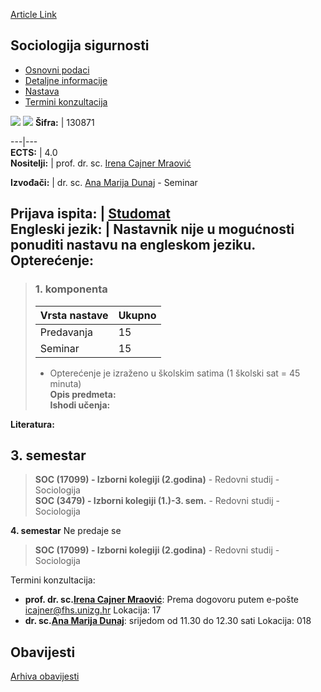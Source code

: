 [Article Link](https://www.fhs.hr/predmet/socsig)

## Sociologija sigurnosti
  * [Osnovni podaci](https://www.fhs.hr/predmet/socsig#v1id-904874_345016_1_0 "Osnovni podaci")
  * [Detaljne informacije](https://www.fhs.hr/predmet/socsig#v1id-904874_345016_1_1 "Detaljne informacije")
  * [Nastava](https://www.fhs.hr/predmet/socsig#v1id-904874_345016_1_2 "Nastava")
  * [Termini konzultacija](https://www.fhs.hr/predmet/socsig#v1id-904874_345016_1_3 "Termini konzultacija")


[![](https://www.fhs.hr/img/flags/gif/hr.gif)](https://www.fhs.hr/predmet/socsig) [![](https://www.fhs.hr/img/flags/gif/gb.gif)](https://www.fhs.hr/en/course/secsoc)
**Šifra:** |  130871  
  
---|---  
**ECTS:** |  4.0   
**Nositelji:** |  prof. dr. sc. [Irena Cajner Mraović](https://www.fhs.hr/djelatnik/irena.cajner_mraovic)   
  
**Izvođači:** |  dr. sc. [Ana Marija Dunaj](https://www.fhs.hr/djelatnik/ana_marija.dunaj) - Seminar  
  
**Prijava ispita:** |  [Studomat](http://www.isvu.hr/studomat)  
**Engleski jezik:** |  Nastavnik nije u mogućnosti ponuditi nastavu na engleskom jeziku.   
**Opterećenje:**  
---  
> ### 1. komponenta
> | Vrsta nastave | Ukupno  
> ---|---  
> Predavanja | 15  
> Seminar | 15  
> * Opterećenje je izraženo u školskim satima (1 školski sat = 45 minuta)   
**Opis predmeta:**  
> **Ishodi učenja:**  

  
**Literatura:**  

  
**3. semestar**  
---  
> **SOC (17099) - Izborni kolegiji (2.godina)** - Redovni studij - Sociologija  
>  **SOC (3479) - Izborni kolegiji (1.)-3. sem.** - Redovni studij - Sociologija  
>   
  
**4. semestar** Ne predaje se  
> **SOC (17099) - Izborni kolegiji (2.godina)** - Redovni studij - Sociologija  
>   
Termini konzultacija: 
  * **prof. dr. sc.[Irena Cajner Mraović](https://www.fhs.hr/djelatnik/irena.cajner_mraovic)**: 
Prema dogovoru putem e-pošte icajner@fhs.unizg.hr 
Lokacija: 17 
  * **dr. sc.[Ana Marija Dunaj](https://www.fhs.hr/djelatnik/ana_marija.dunaj)**: 
srijedom od 11.30 do 12.30 sati
Lokacija: 018 


## Obavijesti
[Arhiva obavijesti](https://www.fhs.hr/predmet/socsig?@=20qx4#news_87380 "Arhiva obavijesti")
